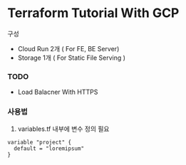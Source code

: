 # Terraform Tutorial With GCP

구성
- Cloud Run 2개 ( For FE, BE Server)
- Storage 1개 ( For Static File Serving )


### TODO
- Load Balacner With HTTPS 

### 사용법
1. variables.tf 내부에 변수 정의 필요
```
variable "project" {
  default = "loremipsum"
}
```